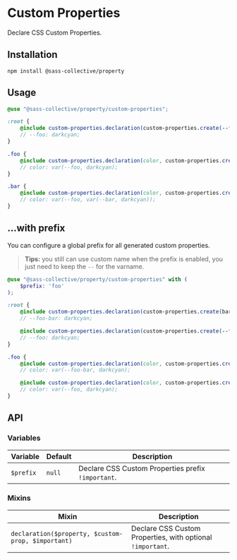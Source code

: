 # Custom Properties

Declare CSS Custom Properties.

## Installation

```shell
npm install @sass-collective/property
```

## Usage

```scss
@use "@sass-collective/property/custom-properties";

:root {
    @include custom-properties.declaration(custom-properties.create(--foo, darkcyan));
    // --foo: darkcyan;
}

.foo {
    @include custom-properties.declaration(color, custom-properties.create(--foo, darkcyan));
    // color: var(--foo, darkcyan);
}

.bar {
    @include custom-properties.declaration(color, custom-properties.create(foo, custom-properties.create(bar, darkcyan)));
    // color: var(--foo, var(--bar, darkcyan));
}
```

## ...with prefix

You can configure a global prefix for all generated custom properties.

> **Tips:** you still can use custom name when the prefix is enabled, you just need to keep the `--` for the varname.

```scss
@use "@sass-collective/property/custom-properties" with (
    $prefix: 'foo'
);

:root {
    @include custom-properties.declaration(custom-properties.create(bar, darkcyan));
    // --foo-bar: darkcyan;

    @include custom-properties.declaration(custom-properties.create(--foo, darkcyan));
    // --foo: darkcyan;
}

.foo {
    @include custom-properties.declaration(color, custom-properties.create(bar, darkcyan));
    // color: var(--foo-bar, darkcyan);

    @include custom-properties.declaration(color, custom-properties.create(--foo, darkcyan));
    // color: var(--foo, darkcyan);
}
```

## API

### Variables

| Variable | Default | Description |
| --- | --- | --- |
| `$prefix` | `null` | Declare CSS Custom Properties prefix `!important`. |

### Mixins

| Mixin | Description |
| --- | --- |
| `declaration($property, $custom-prop, $important)` | Declare CSS Custom Properties, with optional `!important`. |

